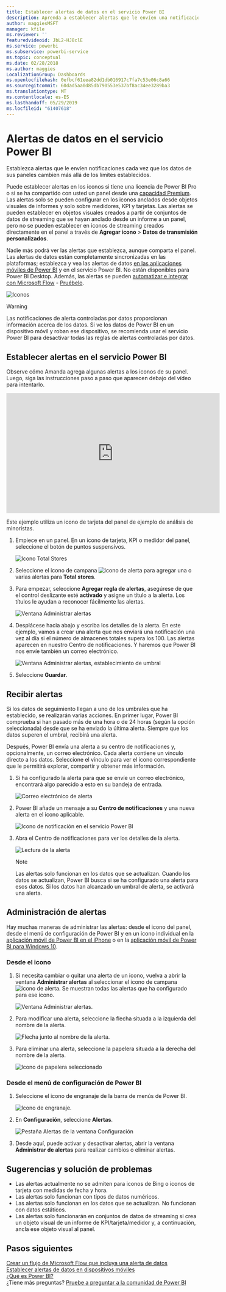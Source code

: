```yaml
---
title: Establecer alertas de datos en el servicio Power BI
description: Aprenda a establecer alertas que le envíen una notificación cada vez que los datos de sus paneles cambien más allá de los límites establecidos en el servicio Microsoft Power BI.
author: maggiesMSFT
manager: kfile
ms.reviewer: ''
featuredvideoid: JbL2-HJ8clE
ms.service: powerbi
ms.subservice: powerbi-service
ms.topic: conceptual
ms.date: 02/28/2018
ms.author: maggies
LocalizationGroup: Dashboards
ms.openlocfilehash: 0efbcf61eea82dd1db016917c7fa7c53e06c8a66
ms.sourcegitcommit: 60dad5aa0d85db790553e537bf8ac34ee3289ba3
ms.translationtype: MT
ms.contentlocale: es-ES
ms.lasthandoff: 05/29/2019
ms.locfileid: "61407618"
---
```

# <a name="data-alerts-in-power-bi-service"></a>Alertas de datos en el servicio Power BI
Establezca alertas que le envíen notificaciones cada vez que los datos de sus paneles cambien más allá de los límites establecidos. 

Puede establecer alertas en los iconos si tiene una licencia de Power BI Pro o si se ha compartido con usted un panel desde una [capacidad Premium](service-premium-what-is.md). Las alertas solo se pueden configurar en los iconos anclados desde objetos visuales de informes y solo sobre medidores, KPI y tarjetas. Las alertas se pueden establecer en objetos visuales creados a partir de conjuntos de datos de streaming que se hayan anclado desde un informe a un panel, pero no se pueden establecer en iconos de streaming creados directamente en el panel a través de **Agregar icono** > **Datos de transmisión personalizados**. 

Nadie más podrá ver las alertas que establezca, aunque comparta el panel. Las alertas de datos están completamente sincronizadas en las plataformas; establezca y vea las alertas de datos [en las aplicaciones móviles de Power BI](consumer/mobile/mobile-set-data-alerts-in-the-mobile-apps.md) y en el servicio Power BI. No están disponibles para Power BI Desktop. Además, las alertas se pueden [automatizar e integrar con Microsoft Flow](https://flow.microsoft.com) - [Pruébelo](service-flow-integration.md).

![Iconos](media/service-set-data-alerts/powerbi-alert-types-new.png)

> [!WARNING]
> Las notificaciones de alerta controladas por datos proporcionan información acerca de los datos. Si ve los datos de Power BI en un dispositivo móvil y roban ese dispositivo, se recomienda usar el servicio Power BI para desactivar todas las reglas de alertas controladas por datos.
> 
> 

## <a name="set-data-alerts-in-power-bi-service"></a>Establecer alertas en el servicio Power BI
Observe cómo Amanda agrega algunas alertas a los iconos de su panel. Luego, siga las instrucciones paso a paso que aparecen debajo del vídeo para intentarlo.

<iframe width="560" height="315" src="https://www.youtube.com/embed/JbL2-HJ8clE" frameborder="0" allowfullscreen></iframe>

Este ejemplo utiliza un icono de tarjeta del panel de ejemplo de análisis de minoristas.

1. Empiece en un panel. En un icono de tarjeta, KPI o medidor del panel, seleccione el botón de puntos suspensivos.
   
   ![Icono Total Stores](media/service-set-data-alerts/powerbi-card.png)
2. Seleccione el icono de campana ![icono de alerta](media/service-set-data-alerts/power-bi-bell-icon.png) para agregar una o varias alertas para **Total stores**.
   
1. Para empezar, seleccione **Agregar regla de alertas**, asegúrese de que el control deslizante esté **activado** y asigne un título a la alerta. Los títulos le ayudan a reconocer fácilmente las alertas.
   
   ![Ventana Administrar alertas](media/service-set-data-alerts/powerbi-alert-title.png)
4. Desplácese hacia abajo y escriba los detalles de la alerta.  En este ejemplo, vamos a crear una alerta que nos enviará una notificación una vez al día si el número de almacenes totales supera los 100. Las alertas aparecen en nuestro Centro de notificaciones. Y haremos que Power BI nos envíe también un correo electrónico.
   
   ![Ventana Administrar alertas, establecimiento de umbral](media/service-set-data-alerts/power-bi-set-alert-details.png)
5. Seleccione **Guardar**.

## <a name="receiving-alerts"></a>Recibir alertas
Si los datos de seguimiento llegan a uno de los umbrales que ha establecido, se realizarán varias acciones. En primer lugar, Power BI comprueba si han pasado más de una hora o de 24 horas (según la opción seleccionada) desde que se ha enviado la última alerta. Siempre que los datos superen el umbral, recibirá una alerta.

Después, Power BI envía una alerta a su centro de notificaciones y, opcionalmente, un correo electrónico. Cada alerta contiene un vínculo directo a los datos. Seleccione el vínculo para ver el icono correspondiente que le permitirá explorar, compartir y obtener más información.  

1. Si ha configurado la alerta para que se envíe un correo electrónico, encontrará algo parecido a esto en su bandeja de entrada.
   
   ![Correo electrónico de alerta](media/service-set-data-alerts/powerbi-alerts-email.png)
2. Power BI añade un mensaje a su **Centro de notificaciones** y una nueva alerta en el icono aplicable.
   
   ![Icono de notificación en el servicio Power BI](media/service-set-data-alerts/powerbi-alert-notifications.png)
3. Abra el Centro de notificaciones para ver los detalles de la alerta.
   
    ![Lectura de la alerta](media/service-set-data-alerts/powerbi-alert-notification.png)
   
   > [!NOTE]
   > Las alertas solo funcionan en los datos que se actualizan. Cuando los datos se actualizan, Power BI busca si se ha configurado una alerta para esos datos. Si los datos han alcanzado un umbral de alerta, se activará una alerta.
   > 
   > 

## <a name="managing-alerts"></a>Administración de alertas
Hay muchas maneras de administrar las alertas: desde el icono del panel, desde el menú de configuración de Power BI y en un icono individual en la [aplicación móvil de Power BI en el iPhone](consumer/mobile/mobile-set-data-alerts-in-the-mobile-apps.md) o en la [aplicación móvil de Power BI para Windows 10](consumer/mobile/mobile-set-data-alerts-in-the-mobile-apps.md).

### <a name="from-the-tile-itself"></a>Desde el icono
1. Si necesita cambiar o quitar una alerta de un icono, vuelva a abrir la ventana **Administrar alertas** al seleccionar el icono de campana ![icono de alerta](media/service-set-data-alerts/power-bi-bell-icon.png). Se muestran todas las alertas que ha configurado para ese icono.
   
    ![Ventana Administrar alertas](media/service-set-data-alerts/powerbi-see-alerts.png).
2. Para modificar una alerta, seleccione la flecha situada a la izquierda del nombre de la alerta.
   
    ![Flecha junto al nombre de la alerta](media/service-set-data-alerts/powerbi-see-alerts-arrow.png).
3. Para eliminar una alerta, seleccione la papelera situada a la derecha del nombre de la alerta.
   
      ![Icono de papelera seleccionado](media/service-set-data-alerts/powerbi-see-alerts-delete.png)

### <a name="from-the-power-bi-settings-menu"></a>Desde el menú de configuración de Power BI
1. Seleccione el icono de engranaje de la barra de menús de Power BI.
   
    ![Icono de engranaje](media/service-set-data-alerts/powerbi-gear-icon.png).
2. En **Configuración**, seleccione **Alertas**.
   
    ![Pestaña Alertas de la ventana Configuración](media/service-set-data-alerts/powerbi-alert-settings.png)
3. Desde aquí, puede activar y desactivar alertas, abrir la ventana **Administrar de alertas** para realizar cambios o eliminar alertas.

## <a name="tips-and-troubleshooting"></a>Sugerencias y solución de problemas
* Las alertas actualmente no se admiten para iconos de Bing o iconos de tarjeta con medidas de fecha y hora.
* Las alertas solo funcionan con tipos de datos numéricos.
* Las alertas solo funcionan en los datos que se actualizan. No funcionan con datos estáticos.
* Las alertas solo funcionarán en conjuntos de datos de streaming si crea un objeto visual de un informe de KPI/tarjeta/medidor y, a continuación, ancla ese objeto visual al panel.

## <a name="next-steps"></a>Pasos siguientes
[Crear un flujo de Microsoft Flow que incluya una alerta de datos](service-flow-integration.md)    
[Establecer alertas de datos en dispositivos móviles](consumer/mobile/mobile-set-data-alerts-in-the-mobile-apps.md)    
[¿Qué es Power BI?](power-bi-overview.md)    
¿Tiene más preguntas? [Pruebe a preguntar a la comunidad de Power BI](http://community.powerbi.com/)

